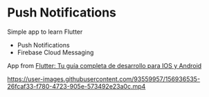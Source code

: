 # Push Notifications

Simple app to learn Flutter

- Push Notifications
- Firebase Cloud Messaging

App from [Flutter: Tu guía completa de desarrollo para IOS y Android](https://www.udemy.com/course/flutter-ios-android-fernando-herrera/)

https://user-images.githubusercontent.com/93559957/156936535-26fcaf33-f780-4723-905e-573492e23a0c.mp4
